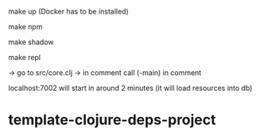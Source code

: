 make up (Docker has to be installed)

make npm

make shadow

make repl

-> go to src/core.clj
-> in comment call (-main) in comment

localhost:7002 will start in around 2 minutes (it will load resources into db)
 
# template-clojure-deps-project
